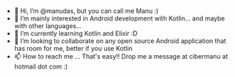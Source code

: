 - 👋 Hi, I’m @manudas, but you can call me Manu :)
- 👀 I’m mainly interested in Android development with Kotlin... and maybe with other languages...
- 🌱 I’m currently learning Kotlin and Elixir :D
- 💞️ I’m looking to collaborate on any open source Android application that has room for me, better if you use Kotlin
- 📫 How to reach me ... That's easy!! Drop me a message at cibermanu at hotmail dot com :)

<!---
manudas/manudas is a ✨ special ✨ repository because its `README.md` (this file) appears on your GitHub profile.
You can click the Preview link to take a look at your changes.
--->

